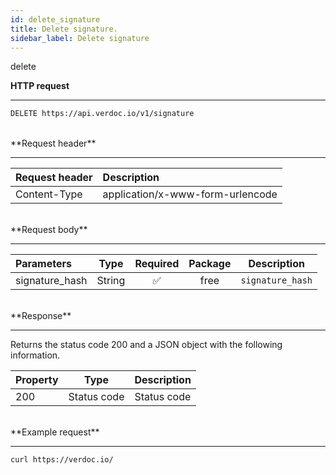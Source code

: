 ```yaml
---
id: delete_signature
title: Delete signature.
sidebar_label: Delete signature
---
```


<span class="badges delete">delete</span>
<br/>

**HTTP request**

---

```bash
DELETE https://api.verdoc.io/v1/signature
```

<br/>
**Request header**

---

| Request header | Description                      |
| :------------- | :------------------------------- |
| Content-Type   | application/x-www-form-urlencode |

<br/>
**Request body**

---

| Parameters     |  Type  | Required | Package | Description      |
| :------------- | :----: | :------: | :-----: | ---------------- |
| signature_hash | String |    ✅    |  free   | `signature_hash` |

<br/>
**Response**

---

Returns the status code 200 and a JSON object with the following information.

| Property |    Type     | Description |
| :------- | :---------: | ----------- |
| 200      | Status code | Status code |

<br/>
**Example request**

---

```bash
curl https://verdoc.io/
```
